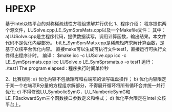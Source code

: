 # HPEXP
基于Intel众核平台的对称稀疏线性方程组求解并行优化
1、程序介绍：
程序提供两个源文件，LUSolve.cpp,LE_SymSprsMats.cpp以及一个Makefile文件：
其中：
a)LUSolve.cpp是主程序代码，提供数据读写，调用计算函数，输出结果。本文件代码不是优化内容部分。
b)LE_SymSprsMats.cpp是稀疏矩阵求解计算函数，是基于众核平台优化内容。
直接make可以生成可执行文件test1，直接运行可执行文件得出程序计时。
编译：
$make
icc -c LUSolve.cpp
icc -c LE_SymSprsmats.cpp
icc LUSolve.o  LE_SymSprsmats.o -o test1
运行：
./test1
The program elapsed :   程序执行时间单位秒

2、比赛规则:
 a) 优化内容不包括矩阵和右端项的读写磁盘操作；
 b) 优化内容限定于某一个右端项B分量的方程组求解部分，不得展开循环将所有循环合并统一并行优化;
 c) 不得修改LU_SymbolicSymG，LU_NumbericSymG和LE_FBackwardSym三个函数接口参数定义和格式；
 d) 优化平台限定在Intel 众核平台上。